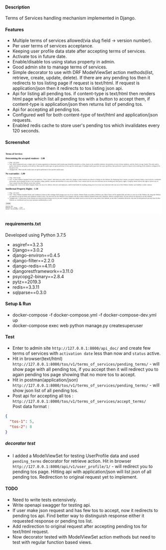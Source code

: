 #### Description
Terms of Services handling mechanism implemented in Django.   

#### Features
* Multiple terms of services allowed(via slug field -> version number).  
* Per user terms of services acceptance.  
* Keeping user profile data state after accepting terms of services.  
* Activate tos in future date.
* Enable/disable tos using status property in admin. 
* Good admin site to manage terms of services.
* Simple decorator to use with DRF ModelViewSet action methods(list, retrieve, create, update, delete). 
If there are any pending tos then it redirects to tos listing page if request is text/html. 
If request is application/json then it redirects to tos listing json api.  
* Api for listing all pending tos. if content-type is text/html then renders html page which list all pending tos 
with a button to accept them, if content-type is application/json then returns list of pending tos. 
* Api for accepting all pending tos.
* Configured well for both content-type of text/html and application/json requests.  
* Enabled redis cache to store user's pending tos which invalidates every 120 seconds.  

#### Screenshot  
![pending tos list](demo.png)


#### requirements.txt
Developed using Python 3.7.5  
* asgiref==3.2.3  
* Django==3.0.2  
* django-environ==0.4.5  
* django-filter==2.2.0  
* django-redis==4.11.0  
* djangorestframework==3.11.0  
* psycopg2-binary==2.8.4  
* pytz==2019.3  
* redis==3.3.11  
* sqlparse==0.3.0  

		
#### Setup  & Run  
* docker-compose -f docker-compose.yml -f docker-compose-dev.yml up  
* docker-compose exec web python manage.py createsuperuser 
      
#### Test  
* Enter to admin site `http://127.0.0.1:8000/api_doc/` and 
create few terms of services with `activation date` less than now and `status` active.
* Hit in browser(text/html) `http://127.0.0.1:8000/tos/v1/terms_of_services/pending_terms/`  -  will show page with 
all pending tos, if you accept then it will redirect you to again pending tos page showing that no more tos to accept.    
* Hit in postman(application/json) `http://127.0.0.1:8000/tos/v1/terms_of_services/pending_terms/`  -  will show json list of all pending tos.  
* Post api for accepting all tos : `http://127.0.0.1:8000/tos/v1/terms_of_services/accept_terms/`  
Post data format :  
```json
{
  "tos-1": 5,
  "tos-2": 8
}
```
##### decorator test  
* I added a ModelViewSet  for testing UserProfile data and used `pending_terms` decorator for retrieve action.
Hit in browser `http://127.0.0.1:8000/api/v1/user_profile/1/` - will redirect you to pending tos page. Hitting api 
with application/json will list json of all pending tos. Redirection to original request yet to implement.  


####  TODO  
* Need to write tests extensively.  
* Write openapi swagger for testing api.  
* If user make json request and has few tos to accept, now it redirects to pending tos api. 
Find better way to distinguish response either it requested response or pending tos list.
* Add redirection to original request after accepting pending tos for text/html request.  
* Now decorator tested with ModelViewSet action methods but need to test with 
regular function based views.
		


